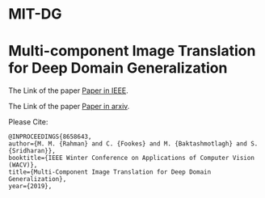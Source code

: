 # MIT-DG
# Multi-component Image Translation for Deep Domain Generalization

The Link of the paper [Paper in IEEE](https://ieeexplore.ieee.org/document/8658643).

The Link of the paper [Paper in arxiv](https://arxiv.org/abs/1812.08974).



Please Cite:
```
@INPROCEEDINGS{8658643, 
author={M. M. {Rahman} and C. {Fookes} and M. {Baktashmotlagh} and S. {Sridharan}}, 
booktitle={IEEE Winter Conference on Applications of Computer Vision (WACV)}, 
title={Multi-Component Image Translation for Deep Domain Generalization}, 
year={2019}, 
```
